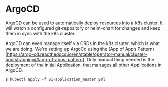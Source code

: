# ArgoCD

ArgoCD can be used to automatically deploy resources into a k8s cluster. It will watch a configured git-repository or helm-chart for changes and keep them in sync with the k8s cluster.

ArgoCD can even manage itself via CRDs in the k8s clsuter, which is what we are doing. We're setting up ArgoCd using the (App of Apps Pattern)[https://argo-cd.readthedocs.io/en/stable/operator-manual/cluster-bootstrapping/#app-of-apps-pattern]. Only manual thing needed is the deployment of the initial Application, that manages all other Applications in ArgoCD.

```
$ kubectl apply -f 01-application_master.yml
```
